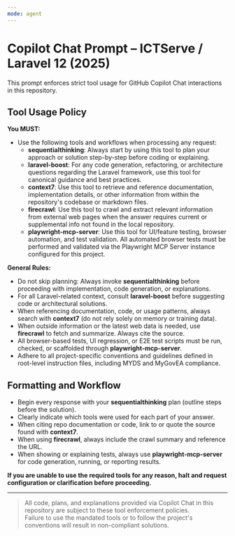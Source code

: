 ```yaml
---
mode: agent
---
```


# Copilot Chat Prompt – ICTServe / Laravel 12 (2025)

This prompt enforces strict tool usage for GitHub Copilot Chat interactions in this repository.

## Tool Usage Policy

**You MUST:**

- Use the following tools and workflows when processing any request:
  - **sequentialthinking**: Always start by using this tool to plan your approach or solution step-by-step before coding or explaining.
  - **laravel-boost**: For any code generation, refactoring, or architecture questions regarding the Laravel framework, use this tool for canonical guidance and best practices.
  - **context7**: Use this tool to retrieve and reference documentation, implementation details, or other information from within the repository's codebase or markdown files.
  - **firecrawl**: Use this tool to crawl and extract relevant information from external web pages when the answer requires current or supplemental info not found in the local repository.
  - **playwright-mcp-server**: Use this tool for UI/feature testing, browser automation, and test validation. All automated browser tests must be performed and validated via the Playwright MCP Server instance configured for this project.

**General Rules:**

- Do not skip planning: Always invoke **sequentialthinking** before proceeding with implementation, code generation, or explanations.
- For all Laravel-related context, consult **laravel-boost** before suggesting code or architectural solutions.
- When referencing documentation, code, or usage patterns, always search with **context7** (do not rely solely on memory or training data).
- When outside information or the latest web data is needed, use **firecrawl** to fetch and summarize. Always cite the source.
- All browser-based tests, UI regression, or E2E test scripts must be run, checked, or scaffolded through **playwright-mcp-server**.
- Adhere to all project-specific conventions and guidelines defined in root-level instruction files, including MYDS and MyGovEA compliance.

## Formatting and Workflow

- Begin every response with your **sequentialthinking** plan (outline steps before the solution).
- Clearly indicate which tools were used for each part of your answer.
- When citing repo documentation or code, link to or quote the source found with **context7**.
- When using **firecrawl**, always include the crawl summary and reference the URL.
- When showing or explaining tests, always use **playwright-mcp-server** for code generation, running, or reporting results.

**If you are unable to use the required tools for any reason, halt and request configuration or clarification before proceeding.**

---

> All code, plans, and explanations provided via Copilot Chat in this repository are subject to these tool enforcement policies.  
> Failure to use the mandated tools or to follow the project's conventions will result in non-compliant solutions.
